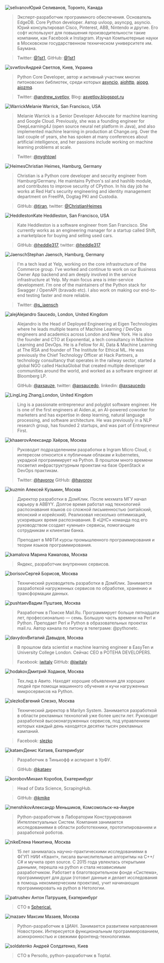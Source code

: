 <a name="selivanov"></a>![selivanov](/2018/img/speakers/2018/selivanov.png)Юрий Селиванов, Торонто, Канада

> Эксперт-разработчик программного обеспечения. Основатель EdgeDB. Core Python developer. Автор uvloop, asyncpg, asyncio. Юрий консультировал Cisco, Pinterest, ABB, Nintendo и другие. Его софт используют для повышения производительности такие компании, как Facebook и Instagram. 
 Изучал Компьютерные науки в Московском государственном техническом университете им. Баумана.

> Twitter: [@1st1](https://twitter.com/1st1), GitHub: [@1st1](https://github.com/1st1)

<a name="svwtlov"></a>![svwtlov](/2018/img/speakers/2018/svetlov.jpg)Андрей Светлов, Киев, Украина

> Python Core Developer, автор и активный участник многих питоновских библиотек, среди которых [asyncio](http://asyncio.org), [aiohttp](https://pypi.org/project/aiohttp/), [aiopg](https://aiopg.readthedocs.io/en/stable/), [aiozmq](https://aiozmq.readthedocs.io/en/v0.7.0/).

> Twitter: [@andrew_svetlov](https://twitter.com/andrew_svetlov), Blog: [asvetlov.blogspot.ru](http://asvetlov.blogspot.fr)

<a name="Warrick"></a>![Warrick](/2018/img/speakers/2018/Warrick.jpg)Melanie Warrick, San Francisco, USA

> Melanie Warrick is a Senior Developer Advocate for machine learning and Google Cloud. Previously, she was a founding engineer for DeepLearning4J (open source neural net platform in Java), and also implemented machine learning in production at Change.org. Over the last couple of years, she has spoken at many conferences about artificial intelligence, and her passions include working on machine learning problems at scale.

> Twitter: [@nyghtowl](https://twitter.com/nyghtowl)

<a name="Heimes"></a>![Heimes](/2018/img/speakers/2018/Heimes.jpg)Christian Heimes, Hamburg, Germany

> Christian is a Python core developer and security engineer from Hamburg/Germany. He maintains Python's ssl and hashlib module, and contributes to improve security of CPython. In his day job he works at Red Hat's security engineering and identity management department on FreeIPA, Dogtag PKI and Custodia.

> GitHub: [@tiran](https://github.com/tiran), twitter: [@ChristianHeimes](https://twitter.com/christianheimes)

<a name="Heddleston"></a>![Heddleston](/2018/img/speakers/2018/hadson.jpg)Kate Heddleston, San Francisco, USA

> Kate Heddleston is a software engineer from San Francisco. She currently works as an engineering manager for a startup called Shift, a marketplace for buying and selling used cars. 

> GitHub: [@heddle317](https://github.com/heddle317), twitter: [@heddle317](https://twitter.com/heddle317)

<a name="Jaensch"></a>![Jaensch](/2018/img/speakers/2018/SJ.jpg)Stephan Jaensch, Hamburg, Germany

> I'm a tech lead at Yelp, working on the core infrastructure of the Commerce group. I've worked and continue to work on our Business Owner App backend and am deeply involved in the service infrastructure at Yelp. My main focus area is inter-service development. I'm one of the maintainers of the Python stack for Swagger / OpenAPI (bravado etc). I also work on making our end-to-end testing faster and more reliable.

> Twitter: [@s_jaensch](https://twitter.com/s_jaensch)

<a name="alej"></a>![alej](/2018/img/speakers/2018/alej1.jpeg)Alejandro Saucedo, London, United Kingdom

> Alejandro is the Head of Deployed Engineering at Eigen Technologies where he leads multiple teams of Machine Learning / DevOps engineers and academics across London and New York. He is also the founder and CTO at Exponential, a tech consultancy in Machine Learning and DevOps. He is a Fellow for AI, Data & Machine Learning at The RSA and founder of The Institute for Ethical ML. He was previously the Chief Technology Officer at Hack Partners, a technology consultancy that operates in the railway sector, started a global NGO called HackaGlobal that created multiple developer communities around the world, and worked as a software engineer at Bloomberg LP.
>
> GitHub: [@axsauze](https://github.com/axsauze), 
> twitter: [@axsaucedo](https://twitter.com/axsaucedo),
> linkedin: [@axsaucedo](https://www.linkedin.com/in/axsaucedo/)

<a name="Ling"></a>![Ling](/2018/img/speakers/2018/Ling.png)Ling Zhang,London, United Kingdom

> Ling is a passionate entrepreneur and polyglot software engineer. He is one of the first engineers at Aiden.ai, an AI-powered coworker for marketers and has  expertise in deep learning, natural language processing, and software architecture. He was previously in a NLP research group, has founded 2 startups, and was part of Entrepreneur First. 

<a name="khaaerov"></a>![khaaerov](/2018/img/speakers/2018/alexkhaerov.jpg)Александр Хаёров, Москва

> Руководит подразделением разработки в Ingram Micro Cloud, с интересом относится к публичным облакам и kubernetes, украдкой программирует на Python. В прошлом много времени посветил инфраструктурным проектам на базе OpenStack и DevOps практикам.
>
> Twitter: [@hayorov](https://twitter.com/hayorov)
> GitHub: [@hayorov](https://github.com/hayorov)

<a name="kuzmin"></a>![kuzmin](/2018/img/speakers/2018/kuzmin1.jpg) Алексей Кузьмин, Москва
>
> Директор разработки в ДомКлик. После мехмата МГУ начал карьеру в ABBYY. Долгое время работал над технологией распознавания языков со сложной письменностью (китайский, японский и корейский). Реализовал несколько оптимизаций, ускоривших время распознавания. В «ЦНС» команда под его руководством создает «умные» сервисы, помогающие сотрудникам и клиентам банка.
> 
> Преподает в МФТИ курсы промышленного программирования и теории языков программирования.

<a name="kamalova"></a>![kamalova](/2018/img/speakers/2018/kamalova.jpg) Марина Камалова, Москва
>
> Яндекс, разработчик внутренних сервисов.

<a name="borisov"></a>![borisov](/2018/img/speakers/2018/borisov.jpg)Сергей Борисов, Москва

> Технический руководитель разработки в ДомКлик. Занимается разработкой нагруженных сервисов по обработке, хранению и трансформации данных.

<a name="pushtaev"></a>![pushtaev](/2018/img/speakers/2018/pushtaev.jpg)Вадим Пуштаев, Москва

> Разработчик в Поиске Mail.Ru. Программирует больше пятнадцати лет, профессионально — семь. Большую часть времени на Perl и Python. Преподает Perl и Python в образовательных проектах mail.ru. Автор канала по питону в телеграме: @pythonetc.

<a name="davydov"></a>![davydov](/2018/img/speakers/2018/davydov.jpg)Виталий Давыдов, Москва

> В прошлом data scientist и machine learning engineer в EasyTen и University College London. Сейчас CEO в POTEHA DEVELOPERS.
>
> Facebook: [iwitaly](https://www.facebook.com/iwitaly)
> GitHub: [@iwitaly](https://github.com/iwitaly)

<a name="hodakov"></a>![hodakov](/2018/img/speakers/2018/hodakov.jpg)Дмитрий Ходаков, Москва

> Тех.лид в Авито. Находят хорошие объявления для хороших людей при помощи машинного обучения и кучи нагруженных микросервисов на Python.

<a name="slezko"></a>![slezko](/2018/img/speakers/2018/slezko.jpg)Евгений Слезко, Москва

> Технический директор в Marilyn System. Занимается разработкой в области рекламных технологий уже более шести лет. Руководит разработкой высоконагруженных сервисов, под управлением которых каждый день находятся десятки тысяч рекламных кампаний.

> Facebook: [slezko](https://www.facebook.com/slezko)

<a name="kataev"></a>![kataev](/2018/img/speakers/2018/kataev.jpeg)Денис Катаев, Екатеринбург

> Разработчик в Тинькофф и аспирант в УрФУ.

> GitHub: [@kataev](https://github.com/kataev)

<a name="korobov"></a>![korobov](/2018/img/speakers/2018/korobov.jpg)Михаил Коробов, Екатеринбург

> Head of Data Science, ScrapingHub.

> GitHub: [@kmike](https://github.com/kmike)

<a name="menshikov"></a>![menshikov](/2018/img/speakers/2018/menshikov.jpg)Александр Меньшиков, Комсомольск-на-Амуре

> Python-разработчик в Лаборатории Конструирования Интеллектуальных Систем. Компания занимается исследованиями в области робототехники, прототипированием и разработкой роботов. 

<a name="nike"></a>![nike](/2018/img/speakers/2018/nike.jpg)Елена Никитина, Москва

> 15 лет занималась научно-практическими исследованиями в ФГУП НИИ «Квант», писала вычислительные алгоритмы на С++/С# и мучила  open source. С 2015 года увлеклась открытыми данными, перешла на python и стала независимым разработчиком. Работает в благотворительном фонде «Система», программирует для души (готовит данные и делает исследования в помощь некоммерческим проектам), учит начинающих программировать на python в Нетологии.

<a name="patrushev"></a>![patrushev](/2018/img/speakers/2018/patrushev.jpg) Антон Патрушев, Екатеринбург

> CTO в [Spherical.](https://www.spherical.pm)

<a name="mazaev"></a>![mazaev](/2018/img/speakers/2018/mazaev.JPG) Максим Мазаев, Москва

> Python-разработчик в ЦИАН. Занимается развитием направления Новостроек. Интересуется функциональным программированием, асинхронностью и свежими фронтенд-технологиями.

<a name="soldatenko"></a>![soldatenko](/2018/img/speakers/2018/soldatenko.jpg) Андрей Солдатенко, Киев

> CTO в Persollo, python-разработчик в Toptal.


